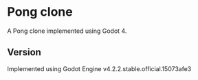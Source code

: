 # Pong clone
A Pong clone implemented using Godot 4.

## Version
Implemented using Godot Engine v4.2.2.stable.official.15073afe3
